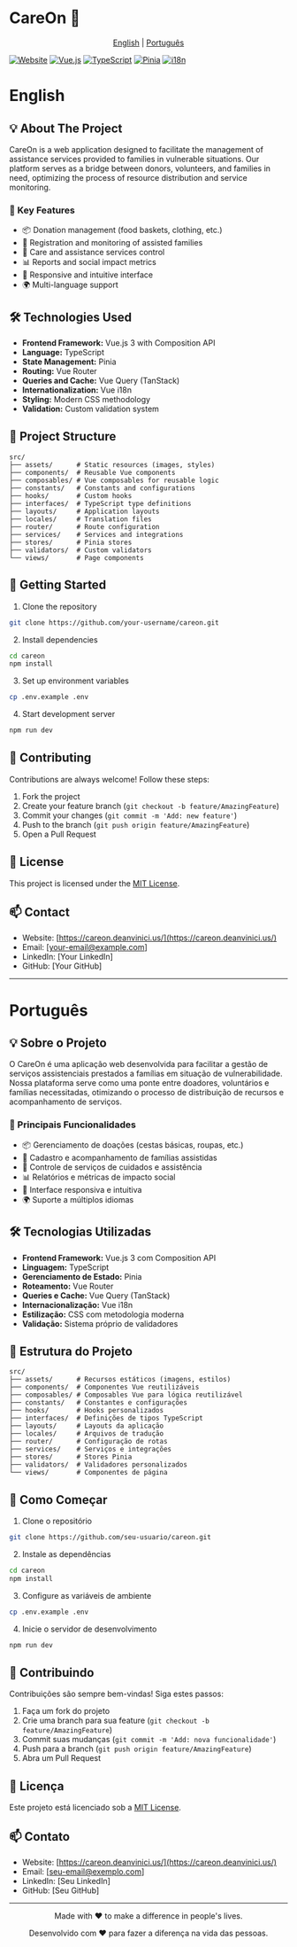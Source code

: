 # CareOn 🤝

<div align="center">

[English](#english) | [Português](#português)

</div>

[![Website](https://img.shields.io/website?url=https%3A%2F%2Fcareon.deanvinici.us)](https://careon.deanvinici.us/)
[![Vue.js](https://img.shields.io/badge/Vue.js-3.x-4FC08D?logo=vue.js)](https://vuejs.org/)
[![TypeScript](https://img.shields.io/badge/TypeScript-5.x-3178C6?logo=typescript)](https://www.typescriptlang.org/)
[![Pinia](https://img.shields.io/badge/Pinia-State%20Management-yellow?logo=vue.js)](https://pinia.vuejs.org/)
[![i18n](https://img.shields.io/badge/i18n-Multilingual-green)](https://vue-i18n.intlify.dev/)

# English

## 💡 About The Project

CareOn is a web application designed to facilitate the management of assistance services provided to families in vulnerable situations. Our platform serves as a bridge between donors, volunteers, and families in need, optimizing the process of resource distribution and service monitoring.

### 🎯 Key Features

- 📦 Donation management (food baskets, clothing, etc.)
- 👥 Registration and monitoring of assisted families
- 🤝 Care and assistance services control
- 📊 Reports and social impact metrics
- 📱 Responsive and intuitive interface
- 🌍 Multi-language support

## 🛠️ Technologies Used

- **Frontend Framework:** Vue.js 3 with Composition API
- **Language:** TypeScript
- **State Management:** Pinia
- **Routing:** Vue Router
- **Queries and Cache:** Vue Query (TanStack)
- **Internationalization:** Vue i18n
- **Styling:** Modern CSS methodology
- **Validation:** Custom validation system

## 📁 Project Structure

```
src/
├── assets/      # Static resources (images, styles)
├── components/  # Reusable Vue components
├── composables/ # Vue composables for reusable logic
├── constants/   # Constants and configurations
├── hooks/       # Custom hooks
├── interfaces/  # TypeScript type definitions
├── layouts/     # Application layouts
├── locales/     # Translation files
├── router/      # Route configuration
├── services/    # Services and integrations
├── stores/      # Pinia stores
├── validators/  # Custom validators
└── views/       # Page components
```

## 🚀 Getting Started

1. Clone the repository
```bash
git clone https://github.com/your-username/careon.git
```

2. Install dependencies
```bash
cd careon
npm install
```

3. Set up environment variables
```bash
cp .env.example .env
```

4. Start development server
```bash
npm run dev
```

## 🤝 Contributing

Contributions are always welcome! Follow these steps:

1. Fork the project
2. Create your feature branch (`git checkout -b feature/AmazingFeature`)
3. Commit your changes (`git commit -m 'Add: new feature'`)
4. Push to the branch (`git push origin feature/AmazingFeature`)
5. Open a Pull Request

## 📝 License

This project is licensed under the [MIT License](LICENSE).

## 📫 Contact

- Website: [https://careon.deanvinici.us/](https://careon.deanvinici.us/)
- Email: [your-email@example.com]
- LinkedIn: [Your LinkedIn]
- GitHub: [Your GitHub]

---

# Português

## 💡 Sobre o Projeto

O CareOn é uma aplicação web desenvolvida para facilitar a gestão de serviços assistenciais prestados a famílias em situação de vulnerabilidade. Nossa plataforma serve como uma ponte entre doadores, voluntários e famílias necessitadas, otimizando o processo de distribuição de recursos e acompanhamento de serviços.

### 🎯 Principais Funcionalidades

- 📦 Gerenciamento de doações (cestas básicas, roupas, etc.)
- 👥 Cadastro e acompanhamento de famílias assistidas
- 🤝 Controle de serviços de cuidados e assistência
- 📊 Relatórios e métricas de impacto social
- 📱 Interface responsiva e intuitiva
- 🌍 Suporte a múltiplos idiomas

## 🛠️ Tecnologias Utilizadas

- **Frontend Framework:** Vue.js 3 com Composition API
- **Linguagem:** TypeScript
- **Gerenciamento de Estado:** Pinia
- **Roteamento:** Vue Router
- **Queries e Cache:** Vue Query (TanStack)
- **Internacionalização:** Vue i18n
- **Estilização:** CSS com metodologia moderna
- **Validação:** Sistema próprio de validadores

## 📁 Estrutura do Projeto

```
src/
├── assets/      # Recursos estáticos (imagens, estilos)
├── components/  # Componentes Vue reutilizáveis
├── composables/ # Composables Vue para lógica reutilizável
├── constants/   # Constantes e configurações
├── hooks/       # Hooks personalizados
├── interfaces/  # Definições de tipos TypeScript
├── layouts/     # Layouts da aplicação
├── locales/     # Arquivos de tradução
├── router/      # Configuração de rotas
├── services/    # Serviços e integrações
├── stores/      # Stores Pinia
├── validators/  # Validadores personalizados
└── views/       # Componentes de página
```

## 🚀 Como Começar

1. Clone o repositório
```bash
git clone https://github.com/seu-usuario/careon.git
```

2. Instale as dependências
```bash
cd careon
npm install
```

3. Configure as variáveis de ambiente
```bash
cp .env.example .env
```

4. Inicie o servidor de desenvolvimento
```bash
npm run dev
```

## 🤝 Contribuindo

Contribuições são sempre bem-vindas! Siga estes passos:

1. Faça um fork do projeto
2. Crie uma branch para sua feature (`git checkout -b feature/AmazingFeature`)
3. Commit suas mudanças (`git commit -m 'Add: nova funcionalidade'`)
4. Push para a branch (`git push origin feature/AmazingFeature`)
5. Abra um Pull Request

## 📝 Licença

Este projeto está licenciado sob a [MIT License](LICENSE).

## 📫 Contato

- Website: [https://careon.deanvinici.us/](https://careon.deanvinici.us/)
- Email: [seu-email@exemplo.com]
- LinkedIn: [Seu LinkedIn]
- GitHub: [Seu GitHub]

---

<div align="center">

Made with ❤️ to make a difference in people's lives.

Desenvolvido com ❤️ para fazer a diferença na vida das pessoas.

</div>
